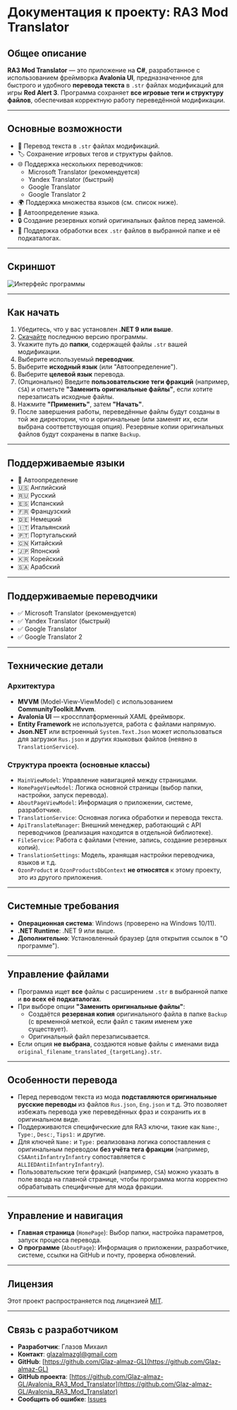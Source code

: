 # Документация к проекту: RA3 Mod Translator

## Общее описание

**RA3 Mod Translator** — это приложение на **C#**, разработанное с использованием фреймворка **Avalonia UI**, предназначенное для быстрого и удобного **перевода текста** в `.str` файлах модификаций для игры **Red Alert 3**. Программа сохраняет **все игровые теги и структуру файлов**, обеспечивая корректную работу переведённой модификации.

---

## Основные возможности

- 🧩 Перевод текста в `.str` файлах модификаций.
- 🏷️ Сохранение игровых тегов и структуры файлов.
- 🌐 Поддержка нескольких переводчиков:
  - Microsoft Translator (рекомендуется)
  - Yandex Translator (быстрый)
  - Google Translator
  - Google Translator 2
- 🌍 Поддержка множества языков (см. список ниже).
- 🤖 Автоопределение языка.
- 🔒 Создание резервных копий оригинальных файлов перед заменой.
- 📁 Поддержка обработки всех `.str` файлов в выбранной папке и её подкаталогах.

---

## Скриншот

![Интерфейс программы](https://github.com/user-attachments/assets/bf3198c2-3d4e-4870-a728-4c338d96c2c8)

---

## Как начать

1. Убедитесь, что у вас установлен **.NET 9 или выше**.
2. [Скачайте](https://github.com/Glaz-almaz-GL/Avalonia_RA3_Mod_Translator/releases/latest) последнюю версию программы.
3. Укажите путь до **папки**, содержащей файлы `.str` вашей модификации.
4. Выберите используемый **переводчик**.
5. Выберите **исходный язык** (или "Автоопределение").
6. Выберите **целевой язык** перевода.
7. (Опционально) Введите **пользовательские теги фракций** (например, `CSA`) и отметьте **"Заменить оригинальные файлы"**, если хотите перезаписать исходные файлы.
8. Нажмите **"Применить"**, затем **"Начать"**.
9. После завершения работы, переведённые файлы будут созданы в той же директории, что и оригинальные (или заменят их, если выбрана соответствующая опция). Резервные копии оригинальных файлов будут сохранены в папке `Backup`.

---

## Поддерживаемые языки

- 🤖 Автоопределение
- 🇺🇸 Английский
- 🇷🇺 Русский
- 🇪🇸 Испанский
- 🇫🇷 Французский
- 🇩🇪 Немецкий
- 🇮🇹 Итальянский
- 🇵🇹 Португальский
- 🇨🇳 Китайский
- 🇯🇵 Японский
- 🇰🇷 Корейский
- 🇸🇦 Арабский

---

## Поддерживаемые переводчики

- ✅ Microsoft Translator (рекомендуется)
- ✅ Yandex Translator (быстрый)
- ✅ Google Translator
- ✅ Google Translator 2

---

## Технические детали

### Архитектура

- **MVVM** (Model-View-ViewModel) с использованием **CommunityToolkit.Mvvm**.
- **Avalonia UI** — кроссплатформенный XAML фреймворк.
- **Entity Framework** не используется, работа с файлами напрямую.
- **Json.NET** или встроенный `System.Text.Json` может использоваться для загрузки `Rus.json` и других языковых файлов (неявно в `TranslationService`).

### Структура проекта (основные классы)

- `MainViewModel`: Управление навигацией между страницами.
- `HomePageViewModel`: Логика основной страницы (выбор папки, настройки, запуск перевода).
- `AboutPageViewModel`: Информация о приложении, системе, разработчике.
- `TranslationService`: Основная логика обработки и перевода текста.
- `ApiTranslateManager`: Внешний менеджер, работающий с API переводчиков (реализация находится в отдельной библиотеке).
- `FileService`: Работа с файлами (чтение, запись, создание резервных копий).
- `TranslationSettings`: Модель, хранящая настройки переводчика, языков и т.д.
- `OzonProduct` и `OzonProductsDbContext` **не относятся** к этому проекту, это из другого приложения.

---

## Системные требования

- **Операционная система**: Windows (проверено на Windows 10/11).
- **.NET Runtime**: .NET 9 или выше.
- **Дополнительно**: Установленный браузер (для открытия ссылок в "О программе").

---

## Управление файлами

- Программа ищет **все** файлы с расширением `.str` в выбранной папке и **во всех её подкаталогах**.
- При выборе опции **"Заменить оригинальные файлы"**:
  - Создаётся **резервная копия** оригинального файла в папке `Backup` (с временной меткой, если файл с таким именем уже существует).
  - Оригинальный файл перезаписывается.
- Если опция **не выбрана**, создаются новые файлы с именами вида `original_filename_translated_{targetLang}.str`.

---

## Особенности перевода

- Перед переводом текста из мода **подставляются оригинальные русские переводы** из файлов `Rus.json`, `Eng.json` и т.д. Это позволяет избежать перевода уже переведённых фраз и сохранить их в оригинальном виде.
- Поддерживаются специфические для RA3 ключи, такие как `Name:`, `Type:`, `Desc:`, `Tips1:` и другие.
- Для ключей `Name:` и `Type:` реализована логика сопоставления с оригинальным переводом **без учёта тега фракции** (например, `CSAAntiInfantryInfantry` сопоставляется с `ALLIEDAntiInfantryInfantry`).
- Пользовательские теги фракций (например, `CSA`) можно указать в поле ввода на главной странице, чтобы программа могла корректно обрабатывать специфичные для мода фракции.

---

## Управление и навигация

- **Главная страница** (`HomePage`): Выбор папки, настройка параметров, запуск процесса перевода.
- **О программе** (`AboutPage`): Информация о приложении, разработчике, системе, ссылки на GitHub и почту, проверка обновлений.

---

## Лицензия

Этот проект распространяется под лицензией [MIT](./LICENSE).

---

## Связь с разработчиком

- **Разработчик**: Глазов Михаил
- **Контакт**: [glazalmazgl@gmail.com](mailto:glazalmazgl@gmail.com)
- **GitHub**: [https://github.com/Glaz-almaz-GL](https://github.com/Glaz-almaz-GL)
- **GitHub проекта**: [https://github.com/Glaz-almaz-GL/Avalonia_RA3_Mod_Translator](https://github.com/Glaz-almaz-GL/Avalonia_RA3_Mod_Translator)
- **Сообщить об ошибке**: [Issues](https://github.com/Glaz-almaz-GL/Avalonia_RA3_Mod_Translator/issues/new)
